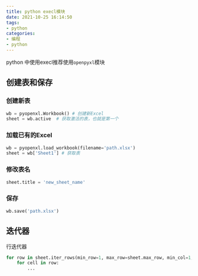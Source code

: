 ```yaml
---
title: python execl模块
date: 2021-10-25 16:14:50
tags:
- python
categories:
- 编程
- python
---
```


python 中使用execl推荐使用`openpyxl`模块

## 创建表和保存

### 创建新表

```py
wb = pyopenxl.Workbook() # 创建新Excel
sheet = wb.active  # 获取激活的表，也就是第一个
```

### 加载已有的Excel
```py
wb = pyopenxl.load_workbook(filename='path.xlsx')
sheet = wb['Sheet1'] # 获取表
```

### 修改表名

```py
sheet.title = 'new_sheet_name'
```

### 保存
```py
wb.save('path.xlsx')
```

## 迭代器

行迭代器

```py
for row in sheet.iter_rows(min_row=1, max_row=sheet.max_row, min_col=1, max_col=3):
    for cell in row:
        ...
```
